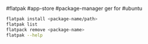 #flatpak #app-store #package-manager ger for #ubuntu 


```bash
flatpak install <package-name/path>
flatpak list
flatpack remove <package-name>
flatpak --help
```